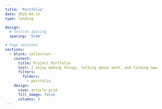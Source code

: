 ```yaml
---
title: 'Portfolio'
date: 2025-04-22
type: landing

design:
  # Section spacing
  spacing: '5rem'

# Page sections
sections:
  - block: collection
    content:
      title: Project Portfolio
      text: I enjoy making things, talking about math, and finding new ways to communicate research. Check out some of my attempts so far!
      filters:
        folders:
          - portfolio
    design:
      view: article-grid
      fill_image: false
      columns: 3
---
```

